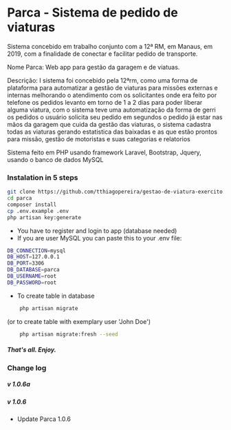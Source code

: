 # Parca - Sistema de pedido de viaturas

Sistema concebido em trabalho conjunto com a 12ª RM, em Manaus, em 2019, com a finalidade de conectar e facilitar pedido de transporte.

Nome Parca: Web app para gestão da garagem e de viatuas.

Descrição: I sistema foi concebido pela 12ªrm, como uma forma de plataforma para automatizar a gestão de viaturas para missões externas e internas melhorando o atendimento com os solicitantes onde era feito por telefone os pedidos levanto em torno de 1 a 2 dias para poder liberar alguma viatura, com o sistema teve uma automatização da forma de gerri os pedidos o usuário solicita seu pedido em segundos o pedido já estar nas mãos da garagem que cuida da gestão das viaturas, o sistema cadastra todas as viaturas gerando estatistica das baixadas e as que estão prontos para missão, gestão de motoristas e suas categorias e relatorios

Sistema feito em PHP usando framework Laravel, Bootstrap, Jquery, usando o banco de dados MySQL

### Instalation in 5 steps
```bash
git clone https://github.com/tthiagopereira/gestao-de-viatura-exercito.git
cd parca
composer install
cp .env.example .env
php artisan key:generate
```

- You have to register and login to app (database needed)
- If you are user MySQL you can paste this to your .env file:
```bash
DB_CONNECTION=mysql
DB_HOST=127.0.0.1
DB_PORT=3306
DB_DATABASE=parca
DB_USERNAME=root
DB_PASSWORD=root
```

- To create table in database
```bash
	php artisan migrate
```
(or to create table with exemplary user 'John Doe')
```bash
	php artisan migrate:fresh --seed
``` 



##### That's all. Enjoy.

### Change log
##### v 1.0.6a
##### v 1.0.6
- Update Parca 1.0.6